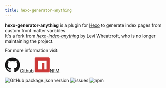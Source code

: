 ```yaml
---
title: hexo-generator-anything
---
```


**hexo-generator-anything** is a plugin for [Hexo](https://hexo.io/) to generate index pages from custom front matter variables.   
It's a fork from [*hexo-index-anything*](https://github.com/leviwheatcroft/hexo-index-anything) by Levi Wheatcroft, who is no longer maintaining the project.

For more information visit:

<div class="brand-links">
<a href="https://github.com/kristofzerbe/hexo-generator-anything" class="github"><img src="/images/github.svg" alt="Github" /><span>Github</span></a>
<a href="https://www.npmjs.com/package/hexo-generator-anything" class="npm"><img src="/images/npm.svg" alt="NPM" /><span>NPM</span></a>
</div>

<div class="shields-io">

![GitHub package.json version](https://img.shields.io/github/package-json/v/kristofzerbe/hexo-generator-anything?label=version&style=flat-square)
![issues](https://img.shields.io/github/issues/kristofzerbe/hexo-generator-anything?label=github%20issues&style=flat-square)
![npm](https://img.shields.io/npm/dm/hexo-generator-anything?label=npm%20downloads&style=flat-square)

</div>